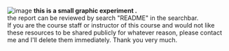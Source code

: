 ![image](https://github.com/user-attachments/assets/72fef3ae-ceef-4b4c-8df9-efa838d623b1)
**this is a small graphic experiment .**\
the report can be reviewed by search "README" in the searchbar.\
If you are the course staff or instructor of this course and would not like these resources to be shared publicly for whatever reason, please contact me and I'll delete them immediately. Thank you very much.
